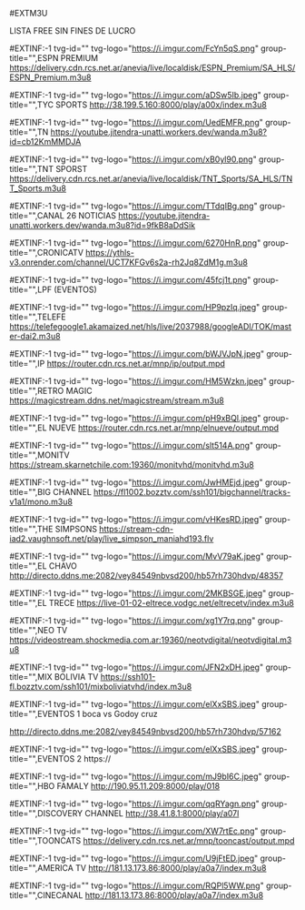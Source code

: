 #EXTM3U

LISTA FREE SIN FINES DE LUCRO

#EXTINF:-1 tvg-id="" tvg-logo="https://i.imgur.com/FcYn5qS.png" group-title="",ESPN PREMIUM
https://delivery.cdn.rcs.net.ar/anevia/live/localdisk/ESPN_Premium/SA_HLS/ESPN_Premium.m3u8

#EXTINF:-1 tvg-id="" tvg-logo="https://i.imgur.com/aDSw5Ib.jpeg" group-title="",TYC SPORTS
http://38.199.5.160:8000/play/a00x/index.m3u8

#EXTINF:-1 tvg-id="" tvg-logo="https://i.imgur.com/UedEMFR.png" group-title="",TN
https://youtube.jitendra-unatti.workers.dev/wanda.m3u8?id=cb12KmMMDJA

#EXTINF:-1 tvg-id="" tvg-logo="https://i.imgur.com/xB0yl90.png" group-title="",TNT SPORST
https://delivery.cdn.rcs.net.ar/anevia/live/localdisk/TNT_Sports/SA_HLS/TNT_Sports.m3u8

#EXTINF:-1 tvg-id="" tvg-logo="https://i.imgur.com/TTdqIBg.png" group-title="",CANAL 26 NOTICIAS 
https://youtube.jitendra-unatti.workers.dev/wanda.m3u8?id=9fkB8aDdSik

#EXTINF:-1 tvg-id="" tvg-logo="https://i.imgur.com/6270HnR.png" group-title="",CRONICATV
https://ythls-v3.onrender.com/channel/UCT7KFGv6s2a-rh2Jq8ZdM1g.m3u8

#EXTINF:-1 tvg-id="" tvg-logo="https://i.imgur.com/45fcj1t.png" group-title="",LPF (EVENTOS)

#EXTINF:-1 tvg-id="" tvg-logo="https://i.imgur.com/HP9pzIq.jpeg" group-title="",TELEFE
https://telefegoogle1.akamaized.net/hls/live/2037988/googleADI/TOK/master-dai2.m3u8

#EXTINF:-1 tvg-id="" tvg-logo="https://i.imgur.com/bWJVJpN.jpeg" group-title="",IP
https://router.cdn.rcs.net.ar/mnp/ip/output.mpd

#EXTINF:-1 tvg-id="" tvg-logo="https://i.imgur.com/HM5Wzkn.jpeg" group-title="",RETRO MAGIC
https://magicstream.ddns.net/magicstream/stream.m3u8

#EXTINF:-1 tvg-id="" tvg-logo="https://i.imgur.com/pH9xBQl.jpeg" group-title="",EL NUEVE
https://router.cdn.rcs.net.ar/mnp/elnueve/output.mpd

#EXTINF:-1 tvg-id="" tvg-logo="https://i.imgur.com/slt514A.png" group-title="",MONITV
https://stream.skarnetchile.com:19360/monitvhd/monitvhd.m3u8

#EXTINF:-1 tvg-id="" tvg-logo="https://i.imgur.com/JwHMEjd.jpeg" group-title="",BIG CHANNEL
https://fl1002.bozztv.com/ssh101/bigchannel/tracks-v1a1/mono.m3u8

#EXTINF:-1 tvg-id="" tvg-logo="https://i.imgur.com/vHKesRD.jpeg" group-title="",THE SIMPSONS
https://stream-cdn-iad2.vaughnsoft.net/play/live_simpson_maniahd193.flv

#EXTINF:-1 tvg-id="" tvg-logo="https://i.imgur.com/MvV79aK.jpeg" group-title="",EL CHAVO
http://directo.ddns.me:2082/vey84549nbvsd200/hb57rh730hdvp/48357

#EXTINF:-1 tvg-id="" tvg-logo="https://i.imgur.com/2MKBSGE.jpeg" group-title="",EL TRECE
https://live-01-02-eltrece.vodgc.net/eltrecetv/index.m3u8

#EXTINF:-1 tvg-id="" tvg-logo="https://i.imgur.com/xg1Y7rq.png" group-title="",NEO TV
https://videostream.shockmedia.com.ar:19360/neotvdigital/neotvdigital.m3u8

#EXTINF:-1 tvg-id="" tvg-logo="https://i.imgur.com/JFN2xDH.jpeg" group-title="",MIX BOLIVIA TV
https://ssh101-fl.bozztv.com/ssh101/mixboliviatvhd/index.m3u8

#EXTINF:-1 tvg-id="" tvg-logo="https://i.imgur.com/elXxSBS.jpeg" group-title="",EVENTOS 1 boca vs Godoy cruz

http://directo.ddns.me:2082/vey84549nbvsd200/hb57rh730hdvp/57162

#EXTINF:-1 tvg-id="" tvg-logo="https://i.imgur.com/elXxSBS.jpeg" group-title="",EVENTOS 2
https://

#EXTINF:-1 tvg-id="" tvg-logo="https://i.imgur.com/mJ9bI6C.jpeg" group-title="",HBO FAMALY
http://190.95.11.209:8000/play/018

#EXTINF:-1 tvg-id="" tvg-logo="https://i.imgur.com/qqRYagn.png" group-title="",DISCOVERY CHANNEL
http://38.41.8.1:8000/play/a07l

#EXTINF:-1 tvg-id="" tvg-logo="https://i.imgur.com/XW7rtEc.png" group-title="",TOONCATS
https://delivery.cdn.rcs.net.ar/mnp/tooncast/output.mpd

#EXTINF:-1 tvg-id="" tvg-logo="https://i.imgur.com/U9jFtED.jpeg" group-title="",AMERICA TV
http://181.13.173.86:8000/play/a0a7/index.m3u8


#EXTINF:-1 tvg-id="" tvg-logo="https://i.imgur.com/RQPl5WW.png" group-title="",CINECANAL
http://181.13.173.86:8000/play/a0a7/index.m3u8

